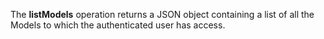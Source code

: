 The **listModels** operation returns a JSON object containing a list of all the
Models to which the authenticated user has
access.
